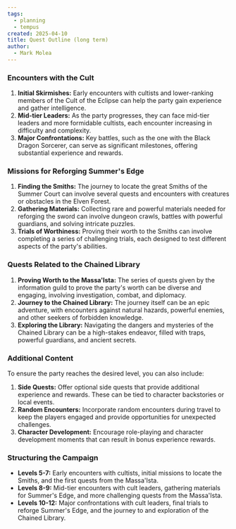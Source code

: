 ```yaml
---
tags:
  - planning
  - tempus
created: 2025-04-10
title: Quest Outline (long term)
author:
  - Mark Molea
---
```



### Encounters with the Cult

1. **Initial Skirmishes:** Early encounters with cultists and lower-ranking members of the Cult of the Eclipse can help the party gain experience and gather intelligence.
2. **Mid-tier Leaders:** As the party progresses, they can face mid-tier leaders and more formidable cultists, each encounter increasing in difficulty and complexity.
3. **Major Confrontations:** Key battles, such as the one with the Black Dragon Sorcerer, can serve as significant milestones, offering substantial experience and rewards.

### Missions for Reforging Summer's Edge

1. **Finding the Smiths:** The journey to locate the great Smiths of the Summer Court can involve several quests and encounters with creatures or obstacles in the Elven Forest.
2. **Gathering Materials:** Collecting rare and powerful materials needed for reforging the sword can involve dungeon crawls, battles with powerful guardians, and solving intricate puzzles.
3. **Trials of Worthiness:** Proving their worth to the Smiths can involve completing a series of challenging trials, each designed to test different aspects of the party's abilities.

### Quests Related to the Chained Library

1. **Proving Worth to the Massa'Ista:** The series of quests given by the information guild to prove the party's worth can be diverse and engaging, involving investigation, combat, and diplomacy.
2. **Journey to the Chained Library:** The journey itself can be an epic adventure, with encounters against natural hazards, powerful enemies, and other seekers of forbidden knowledge.
3. **Exploring the Library:** Navigating the dangers and mysteries of the Chained Library can be a high-stakes endeavor, filled with traps, powerful guardians, and ancient secrets.

### Additional Content

To ensure the party reaches the desired level, you can also include:

1. **Side Quests:** Offer optional side quests that provide additional experience and rewards. These can be tied to character backstories or local events.
2. **Random Encounters:** Incorporate random encounters during travel to keep the players engaged and provide opportunities for unexpected challenges.
3. **Character Development:** Encourage role-playing and character development moments that can result in bonus experience rewards.

### Structuring the Campaign

- **Levels 5-7:** Early encounters with cultists, initial missions to locate the Smiths, and the first quests from the Massa'Ista.
- **Levels 8-9:** Mid-tier encounters with cult leaders, gathering materials for Summer's Edge, and more challenging quests from the Massa'Ista.
- **Levels 10-12:** Major confrontations with cult leaders, final trials to reforge Summer's Edge, and the journey to and exploration of the Chained Library.